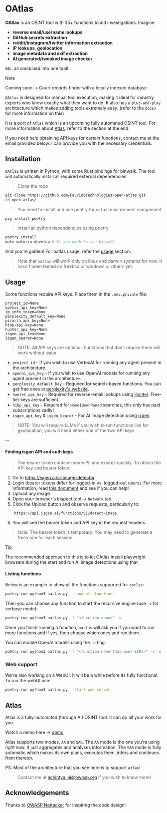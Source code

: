 # OAtlas

**OAtlas** is an OSINT tool with 35+ functions to aid investigations. Imagine 

- **reverse email/username lookups**
- **GitHub secrets extraction**
- **reddit/instagram/twitter information extraction**
- **IP lookups**, **geolocation**
- **image metadata and exif extraction**
- **AI generated/tweaked image checker** 

etc. all combined into one tool!

> [!NOTE]
> Coming soon -> Court records finder with a locally indexed database

`OAtlas` is designed for manual tool execution, making it ideal for industry experts who know exactly what they want to do. It also has a `plug-and-play` architecture which makes adding tools extremely easy. (refer to the `docs/` for more information on this)

It is a port of `Atlas` which is an upcoming fully automated OSINT tool. For more information about [Atlas](#atlas), refer to the section at the end.

If you need help obtaining API keys for certain functions, contact me at the email provided below. I can provide you with the necessary credentials.

## Installation

`OAtlas` is written in Python, with some Rust bindings for binwalk. The tool will automatically install all required external dependencies.

> Clone the repo

```sh
git clone https://github.com/FauvidoTechnologies/open-atlas.git
cd open-atlas/
```

> You need to install and use poetry for virtual enviornment mangement

```sh
pip install poetry
```

> Install all python dependencies using poetry

```sh
poetry install
make maturin-develop # If you wish to run binwalk
```

And you're golden! For oatlas usage, refer the [usage](#usage) section.

> Note that `oatlas` will work only on linux and darwin systems for now. It hasn't been tested on freebsd or windows or others yet.

## Usage

Some functions require API keys. Place them in the `.env.private` file:

```
project_id=None
openai_api_key=None
ip_info_token=None
perplexity_default_key=None
picarta_api_key=None
hibp-api-key=None
hunter_api_key=None
isgen_api_key=None
isgen_bearer=None
```

> NOTE: All API keys are optional. Functions that don’t require them will work without issue.


- `project_id` - If you wish to use VertexAI for running any agent present in the architecture.
- `openai_api_key` - If you wish to use OpenAI models for running any agent present in the architecture.
- `perplexity_default_key` - Required for search-based functions. You can get free ones at [perplexity's website](https://www.perplexity.ai/help-center/en/articles/10352995-api-settings).
- `hunter_api_key` - Required for reverse-email lookups using [Hunter](https://hunter.io). Free-tier keys are sufficient.
- `hibp_api_key` - Required for `HaveIBeenPwned` searches, this only has paid subscriptions sadly!
- `isgen_api_key` & `isgen_bearer` - For AI image detection using [isgen](https://isgen.ai).

> NOTE: You will require LLMs if you wish to run functions like for geolocation, you will need either one of the two API keys

--

#### Finding isgen API and auth keys

> The bearer token contains some PII and expires quickly. To obtain the API key and bearer token:

1. Go to https://isgen.ai/ai-image-detector.
2. Login (bearer tokens differ for logged-in vs. logged-out users). For more information, read [this document](./docs/isgen_mystery.md) and see if you can help!
3. Upload any image.
4. Open your browser's Inspect tool → `Network` tab.
5. Click the Upload button and observe requests, particularly to:
```
	https://api.isgen.ai/functions/v1/detect-image
```
6. You will see the bearer token and API key in the request headers.

> Note: The bearer token is temporary. You may need to generate a fresh one for each session.

> [!TIP]
> The recommended approach to this is to let OAtlas install playwright browsers during the start and run AI image detections using that


#### Listing functions

Below is an example to show all the functions supported for `oatlas`:

```sh
poetry run python3 oatlas.py --show-all-functions
```

Then you can choose any function to start the recursive engine (use `-v` for verbose mode):

```sh
poetry run python3 oatlas.py -f "<function-name>" -v
```

Once you finish running a function, `oatlas` will ask you if you want to run more functions and if yes, then choose which ones and run them.

You can enable OpenAI models using the `-o` flag:

```sh
poetry run python3 oatlas.py -f "<function-name-that-uses-LLMs>" -v -o
```

### Web support

We're also working on a WebUI. It will be a while before its fully functional. To run the webUI use:

```sh
poetry run python3 oatlas.py --start-web-server
```

## Atlas

Atlas is a fully-automated (through AI) OSINT tool. It can do all your work for you.

Watch a demo here -> [demo](https://drive.google.com/file/d/1foBa7mQOJqXcLsD4xpSen7tXMjR2nQ8R/view?usp=drive_link).

Atlas supports two modes, `AA` and `SAR`. The `AA` mode is the one you're using right now. It just aggregates and analyses information. The `SAR` mode is fully automatic which makes its own plans, executes them, infers and continues from thereon.

PS: Most of the architecture that you see here is to support `atlas`!

> Contact me at [achintya.jai@owasp.org](mailto:achintya.jai@owasp.org) if you wish to know more!

## Acknowledgements

Thanks to [OWASP Nettacker](https://github.com/OWASP/Nettacker) for inspiring the code design!
